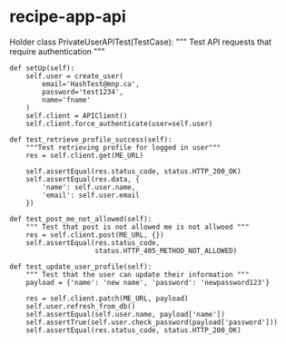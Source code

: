 # recipe-app-api



Holder
class PrivateUserAPITest(TestCase):
    """ Test API requests that require authentication """

    def setUp(self):
        self.user = create_user(
            email='HashTest@mnp.ca',
            password='test1234',
            name='fname'
        )
        self.client = APIClient()
        self.client.force_authenticate(user=self.user)

    def test_retrieve_profile_success(self):
        """Test retrieving profile for logged in user"""
        res = self.client.get(ME_URL)

        self.assertEqual(res.status_code, status.HTTP_200_OK)
        self.assertEqual(res.data, {
            'name': self.user.name,
            'email': self.user.email
        })

    def test_post_me_not_allowed(self):
        """ Test that post is not allowed me is not allwoed """
        res = self.client.post(ME_URL, {})
        self.assertEqual(res.status_code,
                         status.HTTP_405_METHOD_NOT_ALLOWED)

    def test_update_user_profile(self):
        """ Test that the user can update their information """
        payload = {'name': 'new name', 'password': 'newpassword123'}

        res = self.client.patch(ME_URL, payload)
        self.user.refresh_from_db()
        self.assertEqual(self.user.name, payload['name'])
        self.assertTrue(self.user.check_password(payload['password']))
        self.assertEqual(res.status_code, status.HTTP_200_OK)
